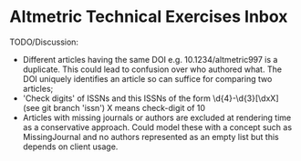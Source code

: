 # Altmetric Technical Exercises Inbox

TODO/Discussion:

* Different articles having the same DOI e.g. 10.1234/altmetric997 is a duplicate.
This could lead to confusion over who authored what. The DOI uniquely identifies
an article so can suffice for comparing two articles;
* 'Check digits' of ISSNs and this ISSNs of the form \d{4}-\d{3}[\dxX] (see git branch 'issn')
X means check-digit of 10
* Articles with missing journals or authors are excluded at rendering time as a
conservative approach. Could model these with a concept such as MissingJournal and
no authors represented as an empty list but this depends on client usage.
